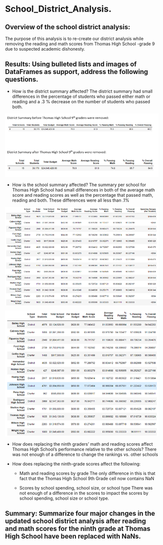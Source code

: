 # School_District_Analysis.

## Overview of the school district analysis: 

The purpose of this analysis is to re-create our district analysis while removing the reading and math scores from Thomas High School -grade 9 due to suspected academic dishonesty. 

## Results: Using bulleted lists and images of DataFrames as support, address the following questions.

  - How is the district summary affected?
        The district summary had small differences in the percentage of students who passed either math or reading and a .3 % decrease on the number          of students who passed both.
        
![!](https://github.com/ccastanette/School_District_Analysis./blob/main/Resources/District%20Summaries.png)
  
  - How is the school summary affected?
        The summary per school for Thomas High School had small differences in both of the average math score and reading scores as well as the               percentage that passed math, reading and both. These differences were all less than .1%

![!](https://github.com/ccastanette/School_District_Analysis./blob/main/Resources/Per%20School%20Summary%20Before.png)


![!](https://github.com/ccastanette/School_District_Analysis./blob/main/Resources/Per%20School%20Summary%20After.png)

  - How does replacing the ninth graders’ math and reading scores affect Thomas High School’s performance relative to the other schools? 
        There was not enough of a difference to change the rankings vs. other schools
  
  - How does replacing the ninth-grade scores affect the following:
    
      - Math and reading scores by grade
          The only difference in this is that fact that the Thomas High School 9th Grade cell now contains NaN
      
      - Scores by school spending, school size, or school type
          There was not enough of a difference in the scores to impact the scores by school spending, school size or school type.

## Summary: Summarize four major changes in the updated school district analysis after reading and math scores for the ninth grade at Thomas High School have been replaced with NaNs.
